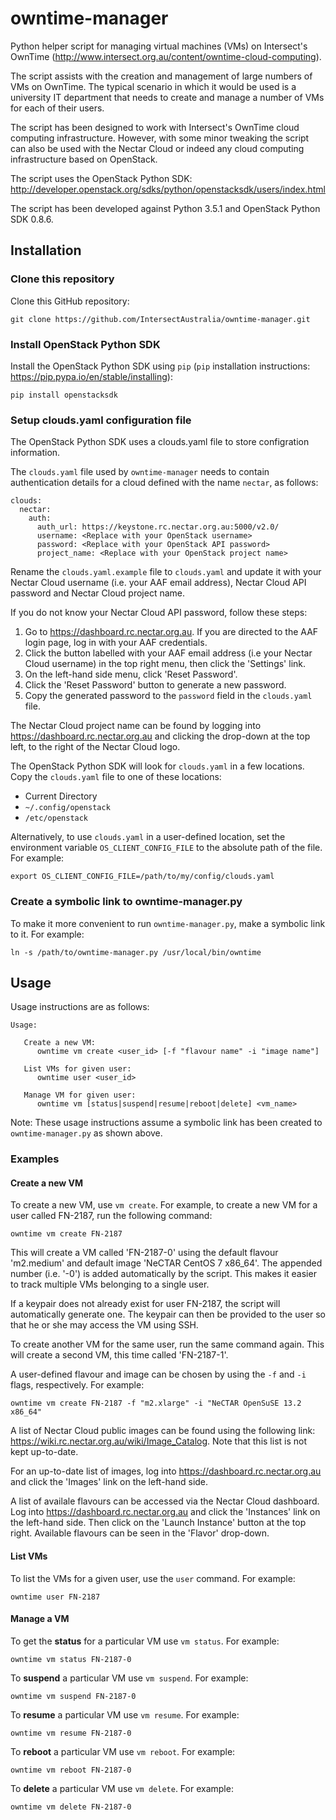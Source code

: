 # owntime-manager
Python helper script for managing virtual machines (VMs) on Intersect's OwnTime (<http://www.intersect.org.au/content/owntime-cloud-computing>).

The script assists with the creation and management of large numbers of VMs on OwnTime. The typical scenario in which it would be used is a university IT department that needs to create and manage a number of VMs for each of their users.

The script has been designed to work with Intersect's OwnTime cloud computing infrastructure. However, with some minor tweaking the script can also be used with the Nectar Cloud or indeed any cloud computing infrastructure based on OpenStack. 

The script uses the OpenStack Python SDK: <http://developer.openstack.org/sdks/python/openstacksdk/users/index.html>

The script has been developed against Python 3.5.1 and OpenStack Python SDK 0.8.6.

## Installation

### Clone this repository
Clone this GitHub repository:

    git clone https://github.com/IntersectAustralia/owntime-manager.git

### Install OpenStack Python SDK
Install the OpenStack Python SDK using `pip` (`pip` installation instructions: <https://pip.pypa.io/en/stable/installing>):

    pip install openstacksdk

### Setup clouds.yaml configuration file
The OpenStack Python SDK uses a clouds.yaml file to store configration information. 

The `clouds.yaml` file used by `owntime-manager` needs to contain authentication details for a cloud defined with the name `nectar`, as follows:

    clouds:
      nectar:
        auth:
          auth_url: https://keystone.rc.nectar.org.au:5000/v2.0/
          username: <Replace with your OpenStack username>
          password: <Replace with your OpenStack API password>
          project_name: <Replace with your OpenStack project name>

Rename the `clouds.yaml.example` file to `clouds.yaml` and update it with your Nectar Cloud username (i.e. your AAF email address), Nectar Cloud API password and Nectar Cloud project name.

If you do not know your Nectar Cloud API password, follow these steps:

1. Go to <https://dashboard.rc.nectar.org.au>. If you are directed to the AAF login page, log in with your AAF credentials.
1. Click the button labelled with your AAF email address (i.e your Nectar Cloud username) in the top right menu, then click the 'Settings' link.
1. On the left-hand side menu, click 'Reset Password'.
1. Click the 'Reset Password' button to generate a new password.
1. Copy the generated password to the `password` field in the `clouds.yaml` file. 

The Nectar Cloud project name can be found by logging into <https://dashboard.rc.nectar.org.au> and clicking the drop-down at the top left, to the right of the Nectar Cloud logo.  
         
The OpenStack Python SDK will look for `clouds.yaml` in a few locations. Copy the `clouds.yaml` file to one of these locations:

* Current Directory
* `~/.config/openstack`
* `/etc/openstack`

Alternatively, to use `clouds.yaml` in a user-defined location, set the environment variable `OS_CLIENT_CONFIG_FILE` to the absolute path of the file. For example:

    export OS_CLIENT_CONFIG_FILE=/path/to/my/config/clouds.yaml

### Create a symbolic link to owntime-manager.py
To make it more convenient to run `owntime-manager.py`, make a symbolic link to it. For example:

    ln -s /path/to/owntime-manager.py /usr/local/bin/owntime

## Usage
Usage instructions are as follows:

    Usage:
    
       Create a new VM: 	
          owntime vm create <user_id> [-f "flavour name" -i "image name"]
    
       List VMs for given user:
          owntime user <user_id>
    
       Manage VM for given user:
          owntime vm [status|suspend|resume|reboot|delete] <vm_name>

Note: These usage instructions assume a symbolic link has been created to `owntime-manager.py` as shown above. 

### Examples

#### Create a new VM
To create a new VM, use  `vm create`. For example, to create a new VM for a user called FN-2187, run the following command: 

    owntime vm create FN-2187
    
This will create a VM called 'FN-2187-0' using the default flavour 'm2.medium' and default image 'NeCTAR CentOS 7 x86_64'. The appended number (i.e. '-0') is added automatically by the script. This makes it easier to track multiple VMs belonging to a single user. 

If a keypair does not already exist for user FN-2187, the script will automatically generate one. The keypair can then be provided to the user so that he or she may access the VM using SSH. 

To create another VM for the same user, run the same command again. This will create a second VM, this time called 'FN-2187-1'.

A user-defined flavour and image can be chosen by using the `-f` and `-i` flags, respectively. For example:

    owntime vm create FN-2187 -f "m2.xlarge" -i "NeCTAR OpenSuSE 13.2 x86_64"

A list of Nectar Cloud public images can be found using the following link: <https://wiki.rc.nectar.org.au/wiki/Image_Catalog>. Note that this list is not kept up-to-date.

For an up-to-date list of images, log into <https://dashboard.rc.nectar.org.au> and click the 'Images' link on the left-hand side. 
    
A list of availale flavours can be accessed via the Nectar Cloud dashboard. Log into <https://dashboard.rc.nectar.org.au> and click the 'Instances' link on the left-hand side. Then click on the 'Launch Instance' button at the top right. Available flavours can be seen in the 'Flavor' drop-down. 

#### List VMs
To list the VMs for a given user, use the `user` command. For example:

    owntime user FN-2187
    
#### Manage a VM
To get the **status** for a particular VM use `vm status`. For example: 

    owntime vm status FN-2187-0

To **suspend** a particular VM use `vm suspend`. For example: 

    owntime vm suspend FN-2187-0

To **resume** a particular VM use `vm resume`. For example: 

    owntime vm resume FN-2187-0
    
To **reboot** a particular VM use `vm reboot`. For example: 

    owntime vm reboot FN-2187-0
    
To **delete** a particular VM use `vm delete`. For example: 

    owntime vm delete FN-2187-0
    
